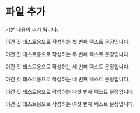 # 파일 추가

기본 내용이 추가 됩니다.

이건 깃 테스트용으로 작성하는 첫 번째 텍스트 문장입니다.

이건 깃 테스트용으로 작성하는 두 번째 텍스트 문장입니다.

이건 깃 테스트용으로 작성하는 세 번째 텍스트 문장입니다.

이건 깃 테스트용으로 작성하는 네 번째 텍스트 문장입니다.

이건 깃 테스트용으로 작성하는 다섯 번째 텍스트 문장입니다.

이건 깃 테스트용으로 작성하는 여섯 번째 텍스트 문장입니다.
